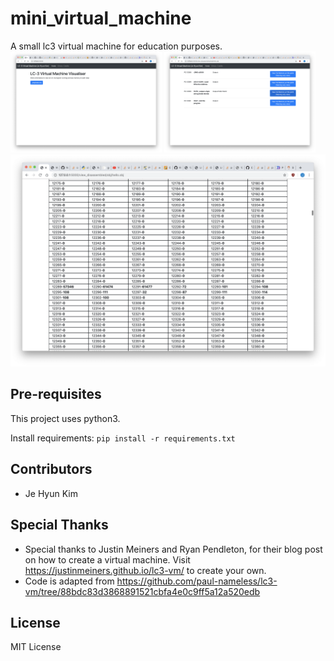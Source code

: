 # mini_virtual_machine
A small lc3 virtual machine for education purposes.
<span>
<img src="./screenshots/mainmenu.png" width="48%">
</span>
<span>
<img src="./screenshots/helloworld.png" width="48%">
</span>
<span>
<img src="./screenshots/memory.png">
</span>
## Pre-requisites
This project uses python3.

Install requirements:
```pip install -r requirements.txt```

## Contributors
* Je Hyun Kim

## Special Thanks
* Special thanks to Justin Meiners and Ryan Pendleton, for their blog post on how to create a virtual machine. Visit https://justinmeiners.github.io/lc3-vm/ to create your own.
* Code is adapted from https://github.com/paul-nameless/lc3-vm/tree/88bdc83d3868891521cbfa4e0c9ff5a12a520edb
## License
MIT License
